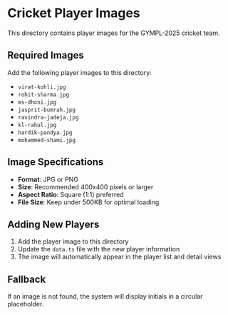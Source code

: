 # Cricket Player Images

This directory contains player images for the GYMPL-2025 cricket team.

## Required Images

Add the following player images to this directory:

- `virat-kohli.jpg`
- `rohit-sharma.jpg`
- `ms-dhoni.jpg`
- `jasprit-bumrah.jpg`
- `ravindra-jadeja.jpg`
- `kl-rahul.jpg`
- `hardik-pandya.jpg`
- `mohammed-shami.jpg`

## Image Specifications

- **Format**: JPG or PNG
- **Size**: Recommended 400x400 pixels or larger
- **Aspect Ratio**: Square (1:1) preferred
- **File Size**: Keep under 500KB for optimal loading

## Adding New Players

1. Add the player image to this directory
2. Update the `data.ts` file with the new player information
3. The image will automatically appear in the player list and detail views

## Fallback

If an image is not found, the system will display initials in a circular placeholder.
